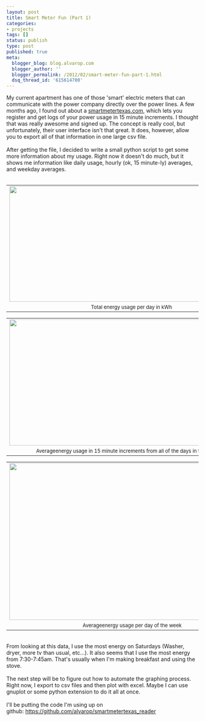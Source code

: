 ```yaml
---
layout: post
title: Smart Meter Fun (Part 1)
categories:
- projects
tags: []
status: publish
type: post
published: true
meta:
  blogger_blog: blog.alvarop.com
  blogger_author: ''
  blogger_permalink: /2012/02/smart-meter-fun-part-1.html
  dsq_thread_id: '615614700'
---
```

My current apartment has one of those 'smart' electric meters that can communicate with the power company directly over the power lines. A few months ago, I found out about a <a href="http://www.smartmetertexas.com/" target="_blank">smartmetertexas.com</a>, which lets you register and get logs of your power usage in 15 minute increments. I thought that was really awesome and signed up. The concept is really cool, but unfortunately, their user interface isn't that great. It does, however, allow you to export all of that information in one large csv file.<br /><br />After getting the file, I decided to write a small python script to get some more information about my usage. Right now it doesn't do much, but it shows me information like daily usage, hourly (ok, 15 minute-ly) averages, and weekday averages.<br /><br /><table align="center" cellpadding="0" cellspacing="0" class="tr-caption-container" style="margin-left: auto; margin-right: auto; text-align: center;"><tbody><tr><td style="text-align: center;"><a href="http://3.bp.blogspot.com/-0DaO3_U_6Oc/TzHgZHDEjpI/AAAAAAAABMI/VwGNgg2rsic/s1600/daily.png" imageanchor="1" style="margin-left: auto; margin-right: auto;"><img border="0" height="302" src="http://3.bp.blogspot.com/-0DaO3_U_6Oc/TzHgZHDEjpI/AAAAAAAABMI/VwGNgg2rsic/s640/daily.png" width="640" /></a></td></tr><tr><td class="tr-caption" style="text-align: center;"><span style="font-size: small; text-align: -webkit-auto;">Total energy usage per day in kWh</span></td></tr></tbody></table><table align="center" cellpadding="0" cellspacing="0" class="tr-caption-container" style="margin-left: auto; margin-right: auto; text-align: center;"><tbody><tr><td style="text-align: center;"><a href="http://4.bp.blogspot.com/-FcOGRbBo2XY/TzHgZuxQT3I/AAAAAAAABMQ/B0RP6QKwYdo/s1600/hourly.png" imageanchor="1" style="margin-left: auto; margin-right: auto;"><img border="0" height="330" src="http://4.bp.blogspot.com/-FcOGRbBo2XY/TzHgZuxQT3I/AAAAAAAABMQ/B0RP6QKwYdo/s640/hourly.png" width="640" /></a></td></tr><tr><td class="tr-caption" style="text-align: center;"><span style="font-size: small; text-align: -webkit-auto;">Average</span><span style="font-size: small; text-align: -webkit-auto;">energy</span><span style="font-size: small; text-align: -webkit-auto;">&nbsp;usage in 15 minute increments from all of the days in the data set.</span></td></tr></tbody></table><table align="center" cellpadding="0" cellspacing="0" class="tr-caption-container" style="margin-left: auto; margin-right: auto; text-align: center;"><tbody><tr><td style="text-align: center;"><a href="http://2.bp.blogspot.com/-4YQNa_5WlhA/TzHgaJAF7UI/AAAAAAAABMY/83VjTwcJUcc/s1600/weekday.png" imageanchor="1" style="margin-left: auto; margin-right: auto;"><img border="0" height="410" src="http://2.bp.blogspot.com/-4YQNa_5WlhA/TzHgaJAF7UI/AAAAAAAABMY/83VjTwcJUcc/s640/weekday.png" width="640" /></a></td></tr><tr><td class="tr-caption" style="text-align: center;"><span style="font-size: small; text-align: -webkit-auto;">&nbsp;Average</span><span style="font-size: small; text-align: -webkit-auto;">energy</span><span style="font-size: small; text-align: -webkit-auto;">&nbsp;usage per day of the week</span></td></tr></tbody></table><br />From looking at this data, I use the most energy on Saturdays (Washer, dryer, more tv than usual, etc...). It also seems that I use the most energy from 7:30-7:45am. That's usually when I'm making breakfast and using the stove.<br /><br />The next step will be to figure out how to automate the graphing process. Right now, I export to csv files and then plot with excel. Maybe I can use gnuplot or some python extension to do it all at once.<br /><br />I'll be putting the code I'm using up on github:&nbsp;<a href="https://github.com/alvarop/smartmetertexas_reader" target="_blank">https://github.com/alvarop/smartmetertexas_reader</a><br /><br />
